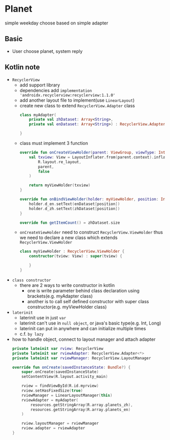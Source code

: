 # Planet
simple weekday choose based on simple adapter

## Basic
+ User choose planet, system reply

## Kotlin note
+ `RecyclerView`
    + add support library
    + dependencies add `implementation 'androidx.recyclerview:recyclerview:1.1.0'`
    + add another layout file to implement(use `LinearLayout`)
    + create new class to extend `RecyclerView.Adapter` class
        ```kotlin
        class myAdapter(
            private val zhDataset: Array<String>,
            private val enDataset: Array<String>) : RecyclerView.Adapter<myAdapter.myViewHolder>() {

        }
        ```
    + class must implement 3 function
        ```kotlin
        override fun onCreateViewHolder(parent: ViewGroup, viewType: Int): myViewHolder {
            val txview: View = LayoutInflater.from(parent.context).inflate(
                R.layout.re_layout,
                parent,
                false
            )

            return myViewHolder(txview)
        }

        override fun onBindViewHolder(holder: myViewHolder, position: Int) {
            holder.d_en.setText(enDataset[position])
            holder.d_zh.setText(zhDataset[position])
        }

        override fun getItemCount() = zhDataset.size
        ```
    + `onCreateViewHolder` need to construct `RecyclerView.ViewHolder` thus we need to declare a new class which extends `RecyclerView.ViewHolder`
        ```kotlin
        class myViewHolder : RecyclerView.ViewHolder {
            constructor(tview: View) : super(tview) {

            }
        }
        ```
+ `class constructor`
    + there are 2 ways to write constructor in kotlin
        + one is write parameter behind class declaration using brackets(e.g. myAdapter class)
        + another is to call self defined constructor with super class constructor(e.g. myViewHolder class)
+ `laterinit`
    + laterinit use in just `var`
    + laterinit can't use in `null object`, or java's basic type(e.g. Int, Long)
    + laterinit can put in anywhere and can initialize multiple times
    + c.f. `by lazy`
+ how to handle object, connect to layout manager and attach adapter
    ```kotlin
    private lateinit var rview: RecyclerView
    private lateinit var rviewAdapter: RecyclerView.Adapter<*>
    private lateinit var rviewManager: RecyclerView.LayoutManager

    override fun onCreate(savedInstanceState: Bundle?) {
        super.onCreate(savedInstanceState)
        setContentView(R.layout.activity_main)

        rview = findViewById(R.id.myrview)
        rview.setHasFixedSize(true)
        rviewManager = LinearLayoutManager(this)
        rviewAdapter = myAdapter(
            resources.getStringArray(R.array.planets_zh),
            resources.getStringArray(R.array.planets_en)
        )

        rview.layoutManager = rviewManager
        rview.adapter = rviewAdapter
    }
    ```

